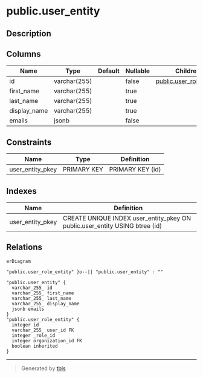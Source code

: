# public.user_entity

## Description

## Columns

| Name         | Type         | Default | Nullable | Children                                              | Parents | Comment |
| ------------ | ------------ | ------- | -------- | ----------------------------------------------------- | ------- | ------- |
| id           | varchar(255) |         | false    | [public.user_role_entity](public.user_role_entity.md) |         |         |
| first_name   | varchar(255) |         | true     |                                                       |         |         |
| last_name    | varchar(255) |         | true     |                                                       |         |         |
| display_name | varchar(255) |         | true     |                                                       |         |         |
| emails       | jsonb        |         | false    |                                                       |         |         |

## Constraints

| Name             | Type        | Definition       |
| ---------------- | ----------- | ---------------- |
| user_entity_pkey | PRIMARY KEY | PRIMARY KEY (id) |

## Indexes

| Name             | Definition                                                                  |
| ---------------- | --------------------------------------------------------------------------- |
| user_entity_pkey | CREATE UNIQUE INDEX user_entity_pkey ON public.user_entity USING btree (id) |

## Relations

```mermaid
erDiagram

"public.user_role_entity" }o--|| "public.user_entity" : ""

"public.user_entity" {
  varchar_255_ id
  varchar_255_ first_name
  varchar_255_ last_name
  varchar_255_ display_name
  jsonb emails
}
"public.user_role_entity" {
  integer id
  varchar_255_ user_id FK
  integer _role_id
  integer organization_id FK
  boolean inherited
}
```

---

> Generated by [tbls](https://github.com/k1LoW/tbls)

